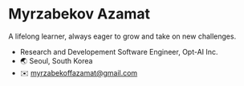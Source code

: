 # Myrzabekov Azamat

A lifelong learner, always eager to grow and take on new challenges.

- Research and Developement Software Engineer, Opt-AI Inc.
- 🌏 Seoul, South Korea
- ✉️ myrzabekoffazamat@gmail.com


<!--
## Career Timeline

| Year          | Role & Project                                                                                      |
|---------------|-----------------------------------------------------------------------------------------------------|
|               |                                                                                                     |

## Personal Projects

## Skills

## Education
- **BSc, Computer Science and Engineering**: Ulsan National Institute of Science and technology | Ulsan, South Korea (2019-2023)
-->
